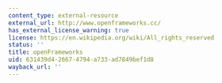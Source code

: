 ```yaml
---
content_type: external-resource
external_url: http://www.openframeworks.cc/
has_external_license_warning: true
license: https://en.wikipedia.org/wiki/All_rights_reserved
status: ''
title: openFrameworks
uid: 631439d4-2667-4794-a733-ad7849bef1d8
wayback_url: ''
---
```

